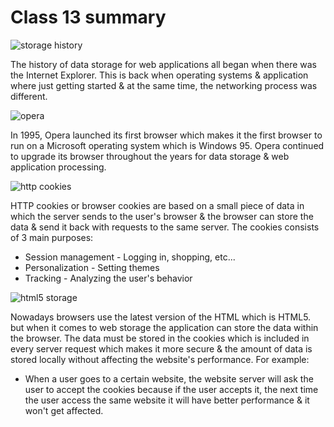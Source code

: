 # Class 13 summary

![storage history](https://clementbuchanan.github.io/reading-notes/images/html5.jpg)


The history of data storage for web applications all began when there was the Internet Explorer. This is back when operating systems & application where just getting started & at the same time, the networking process was different. 

![opera](https://www.webdesignmuseum.org/uploaded/web-design-history/opera-1-0.png)

In 1995, Opera launched its first browser which makes it the first browser to run on a Microsoft operating system which is Windows 95. Opera continued to upgrade its browser throughout the years for data storage & web application processing.

![http cookies](https://cdn.educba.com/academy/wp-content/uploads/2019/07/Http-Cookies.png)

HTTP cookies or browser cookies are based on a small piece of data in which the server sends to the user's browser & the browser can store the data & send it back with requests to the same server. The cookies consists of 3 main purposes:
* Session management - Logging in, shopping, etc...
* Personalization - Setting themes
* Tracking - Analyzing the user's behavior

![html5 storage](https://www.exeideas.com/wp-content/uploads/2016/02/Use-HTML5-Local-Storage.jpg)

Nowadays browsers use the latest version of the HTML which is HTML5. but when it comes to web storage the application can store the data within the browser. The data must be stored in the cookies which is included in every server request which makes it more secure & the amount of data is stored locally without affecting the website's performance. For example:
* When a user goes to a certain website, the website server will ask  the user to accept the cookies because if the user accepts it, the next time the user access the same website it will have better performance & it won't get affected.